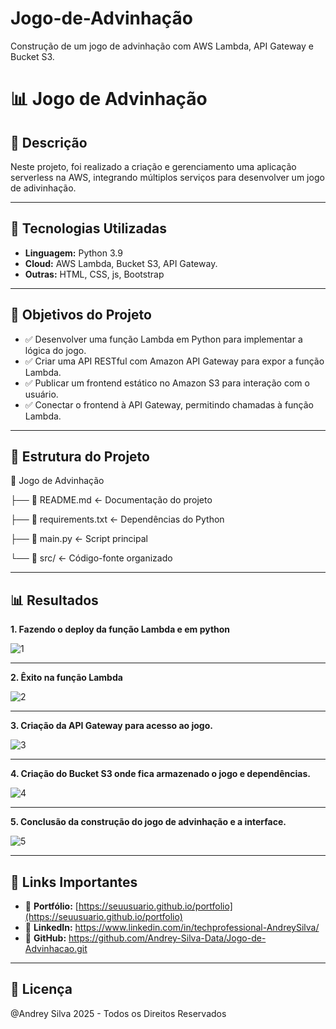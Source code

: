 # Jogo-de-Advinhação
Construção de um jogo de advinhação com AWS Lambda, API Gateway e Bucket S3.


# 📊 Jogo de Advinhação

## 📌 Descrição
Neste projeto, foi realizado a criação e gerenciamento uma aplicação serverless na AWS, integrando múltiplos serviços para desenvolver um jogo de adivinhação. 

---

## 🚀 Tecnologias Utilizadas
- **Linguagem:** Python 3.9  
- **Cloud:** AWS Lambda, Bucket S3, API Gateway. 
- **Outras:** HTML, CSS, js, Bootstrap

---

## 🎯 Objetivos do Projeto
- ✅ Desenvolver uma função Lambda em Python para implementar a lógica do jogo. 
- ✅ Criar uma API RESTful com Amazon API Gateway para expor a função Lambda.
- ✅ Publicar um frontend estático no Amazon S3 para interação com o usuário.
- ✅ Conectar o frontend à API Gateway, permitindo chamadas à função Lambda.

---

## 📂 Estrutura do Projeto
📁 Jogo de Advinhação

├── 📄 README.md <- Documentação do projeto

├── 📄 requirements.txt <- Dependências do Python

├── 📄 main.py <- Script principal

└── 📁 src/ <- Código-fonte organizado


---

## 📊 Resultados
**1. Fazendo o deploy da função Lambda e em python**

![1](https://github.com/user-attachments/assets/77a80bab-641f-4f25-979e-1bd806bc1cc7)

---
**2. Êxito na função Lambda**

![2](https://github.com/user-attachments/assets/fd1deb0b-211e-4f42-9344-56a5e2d38aa8)

---
**3. Criação da API Gateway para acesso ao jogo.**

![3](https://github.com/user-attachments/assets/3d1d789e-7436-4e94-9dbb-b7c4d97bb540)

---
**4. Criação do Bucket S3 onde fica armazenado o jogo e dependências.**

![4](https://github.com/user-attachments/assets/ed220f01-a47a-463e-9aa3-27107a27286a)

---
**5. Conclusão da construção do jogo de advinhação e a interface.**

![5](https://github.com/user-attachments/assets/6de51bc6-0d33-4969-b881-fbd2380aa13d)



---

## 📎 Links Importantes
- 🔗 **Portfólio:** [https://seuusuario.github.io/portfolio](https://seuusuario.github.io/portfolio)  
- 🔗 **LinkedIn:** https://www.linkedin.com/in/techprofessional-AndreySilva/  
- 🔗 **GitHub:** https://github.com/Andrey-Silva-Data/Jogo-de-Advinhacao.git
---

## 📜 Licença
@Andrey Silva 2025 - Todos os Direitos Reservados
